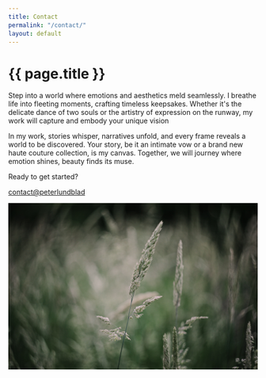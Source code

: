 ```yaml
---
title: Contact
permalink: "/contact/"
layout: default
---
```

<h1>{{ page.title }}</h1>
<p>Step into a world where emotions and aesthetics meld seamlessly. I breathe life into fleeting moments, crafting timeless keepsakes. Whether it's the delicate dance of two souls or the artistry of expression on the runway, my work will capture and embody your unique vision</p>

<p>In my work, stories whisper, narratives unfold, and every frame reveals a world to be discovered. Your story, be it an intimate vow or a brand new haute couture collection, is my canvas. Together, we will journey where emotion shines, beauty finds its muse.</p>
<p>Ready to get started?</p>

<a class="contact" href="mailto:contact@peterlundblad.com">contact@peterlundblad</a>


<section>
    <img class="hero-photo" src="/assets/images/7Z2A2764.jpg" alt="green blade of grass">
</section>



